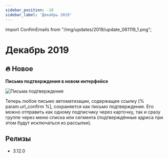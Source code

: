 ```yaml
---
sidebar_position: -18
sidebar_label: 'Декабрь 2019'
---
```


import ConfimEmails from "/img/updates/2019/update_061119_1.png";

# Декабрь 2019

## 🔥 Новое

**Письма подтверждения в новом интерфейсе**

<p align="left">
    <img src={ConfimEmails} alt="Письма подтверждения" />
</p>

Теперь любое письмо автоматизации, содержащее ссылку [% param.url_confirm %], сохраняется как письмо подтверждения. Его можно отправить как одному подписчику через карточку, так и сразу группе через меню списка или сегмента (подтверждённые адреса при этом будут исключаться из рассылки).

## Релизы

- 3.12.0

